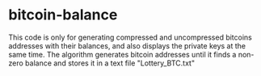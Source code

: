 # bitcoin-balance
This code is only for generating compressed and uncompressed bitcoins addresses with their balances, and also displays the private keys at the same time. The algorithm generates bitcoin addresses until it finds a non-zero balance and stores it in a text file "Lottery_BTC.txt"
